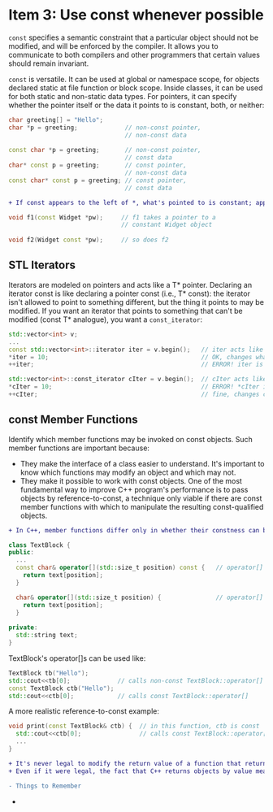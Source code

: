 # Item 3: Use const whenever possible
`const` specifies a semantic constraint that a particular object should not be modified, and will be enforced by the compiler. It allows you to communicate to both compilers and other programmers that certain values should remain invariant. 

`const` is versatile. It can be used at global or namespace scope, for objects declared static at file function or block scope. Inside classes, it can be used for both static and non-static data types. For pointers, it can specify whether the pointer itself or the data it points to is constant, both, or neither: 

```C++
char greeting[] = "Hello"; 
char *p = greeting;             // non-const pointer,
                                // non-const data
                          
const char *p = greeting;       // non-const pointer,
                                // const data
char* const p = greeting;       // const pointer, 
                                // non-const data
const char* const p = greeting; // const pointer, 
                                // const data

```
```diff
+ If const appears to the left of *, what's pointed to is constant; appears to the right of *, the pointer is constant. 
```

```C++
void f1(const Widget *pw);     // f1 takes a pointer to a 
                               // constant Widget object 
                               
void f2(Widget const *pw);     // so does f2
```

## STL Iterators

Iterators are modeled on pointers and acts like a T* pointer. Declaring an iterator const is like declaring a pointer const (i.e., T* const): the iterator isn't allowed to point to something different, but the thing it points to may be modified. If you want an iterator that points to something that can't be modified (const T* analogue), you want a `const_iterator`: 

```C++
std::vector<int> v; 
...
const std::vector<int>::iterator iter = v.begin();   // iter acts like a T* const
*iter = 10;                                          // OK, changes what iter points to
++iter;                                              // ERROR! iter is const

std::vector<int>::const_iterator cIter = v.begin();  // cIter acts like const T*
*cIter = 10;                                         // ERROR! *cIter is const 
++cIter;                                             // fine, changes cIter
```

## const Member Functions
Identify which member functions may be invoked on const objects. Such member functions are important because: 
* They make the interface of a class easier to understand. It's important to know which functions may modify an object and which may not. 
* They make it possible to work with const objects. One of the most fundamental way to improve C++ program's performance is to pass objects by reference-to-const, a technique only viable if there are const member functions with which to manipulate the resulting const-qualified objects. 

```diff
+ In C++, member functions differ only in whether their constness can be overloaded. 
```

```C++
class TextBlock {
public: 
  ...
  const char& operator[](std::size_t position) const {   // operator[] for const objects
    return text[position]; 
  }                         

  char& operator[](std::size_t position) {               // operator[] for non-const objects
    return text[position];
  }
  
private:
  std::string text; 
}

```
TextBlock's operator[]s can be used like: 
```C++
TextBlock tb("Hello");        
std::cout<<tb[0];             // calls non-const TextBlock::operator[]
const TextBlock ctb("Hello");
std::cout<<ctb[0];            // calls const TextBlock::operator[]
```
A more realistic reference-to-const example: 
```C++
void print(const TextBlock& ctb) {  // in this function, ctb is const
  std::cout<<ctb[0];                // calls const TextBlock::operator[]
  ...
}
```
```diff
+ It's never legal to modify the return value of a function that returns a build-in type. 
+ Even if it were legal, the fact that C++ returns objects by value means that a copy of value is modified, not the value itself.
```

```diff
- Things to Remember
```
* 
